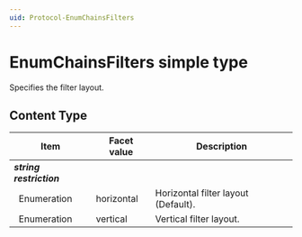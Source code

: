```yaml
---
uid: Protocol-EnumChainsFilters
---
```


# EnumChainsFilters simple type

Specifies the filter layout.

## Content Type

|Item|Facet value|Description|
|--- |--- |--- |
|***string restriction***|||
|&nbsp;&nbsp;Enumeration|horizontal|Horizontal filter layout (Default).|
|&nbsp;&nbsp;Enumeration|vertical|Vertical filter layout.|

